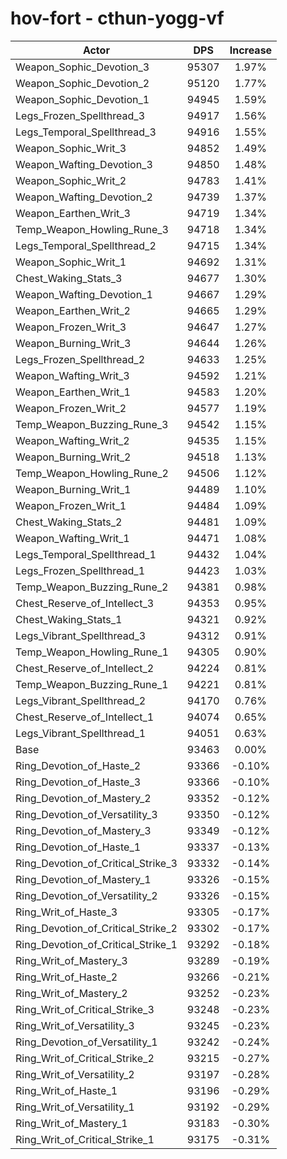# hov-fort - cthun-yogg-vf
| Actor | DPS | Increase |
|---|:---:|:---:|
|Weapon_Sophic_Devotion_3|95307|1.97%|
|Weapon_Sophic_Devotion_2|95120|1.77%|
|Weapon_Sophic_Devotion_1|94945|1.59%|
|Legs_Frozen_Spellthread_3|94917|1.56%|
|Legs_Temporal_Spellthread_3|94916|1.55%|
|Weapon_Sophic_Writ_3|94852|1.49%|
|Weapon_Wafting_Devotion_3|94850|1.48%|
|Weapon_Sophic_Writ_2|94783|1.41%|
|Weapon_Wafting_Devotion_2|94739|1.37%|
|Weapon_Earthen_Writ_3|94719|1.34%|
|Temp_Weapon_Howling_Rune_3|94718|1.34%|
|Legs_Temporal_Spellthread_2|94715|1.34%|
|Weapon_Sophic_Writ_1|94692|1.31%|
|Chest_Waking_Stats_3|94677|1.30%|
|Weapon_Wafting_Devotion_1|94667|1.29%|
|Weapon_Earthen_Writ_2|94665|1.29%|
|Weapon_Frozen_Writ_3|94647|1.27%|
|Weapon_Burning_Writ_3|94644|1.26%|
|Legs_Frozen_Spellthread_2|94633|1.25%|
|Weapon_Wafting_Writ_3|94592|1.21%|
|Weapon_Earthen_Writ_1|94583|1.20%|
|Weapon_Frozen_Writ_2|94577|1.19%|
|Temp_Weapon_Buzzing_Rune_3|94542|1.15%|
|Weapon_Wafting_Writ_2|94535|1.15%|
|Weapon_Burning_Writ_2|94518|1.13%|
|Temp_Weapon_Howling_Rune_2|94506|1.12%|
|Weapon_Burning_Writ_1|94489|1.10%|
|Weapon_Frozen_Writ_1|94484|1.09%|
|Chest_Waking_Stats_2|94481|1.09%|
|Weapon_Wafting_Writ_1|94471|1.08%|
|Legs_Temporal_Spellthread_1|94432|1.04%|
|Legs_Frozen_Spellthread_1|94423|1.03%|
|Temp_Weapon_Buzzing_Rune_2|94381|0.98%|
|Chest_Reserve_of_Intellect_3|94353|0.95%|
|Chest_Waking_Stats_1|94321|0.92%|
|Legs_Vibrant_Spellthread_3|94312|0.91%|
|Temp_Weapon_Howling_Rune_1|94305|0.90%|
|Chest_Reserve_of_Intellect_2|94224|0.81%|
|Temp_Weapon_Buzzing_Rune_1|94221|0.81%|
|Legs_Vibrant_Spellthread_2|94170|0.76%|
|Chest_Reserve_of_Intellect_1|94074|0.65%|
|Legs_Vibrant_Spellthread_1|94051|0.63%|
|Base|93463|0.00%|
|Ring_Devotion_of_Haste_2|93366|-0.10%|
|Ring_Devotion_of_Haste_3|93366|-0.10%|
|Ring_Devotion_of_Mastery_2|93352|-0.12%|
|Ring_Devotion_of_Versatility_3|93350|-0.12%|
|Ring_Devotion_of_Mastery_3|93349|-0.12%|
|Ring_Devotion_of_Haste_1|93337|-0.13%|
|Ring_Devotion_of_Critical_Strike_3|93332|-0.14%|
|Ring_Devotion_of_Mastery_1|93326|-0.15%|
|Ring_Devotion_of_Versatility_2|93326|-0.15%|
|Ring_Writ_of_Haste_3|93305|-0.17%|
|Ring_Devotion_of_Critical_Strike_2|93302|-0.17%|
|Ring_Devotion_of_Critical_Strike_1|93292|-0.18%|
|Ring_Writ_of_Mastery_3|93289|-0.19%|
|Ring_Writ_of_Haste_2|93266|-0.21%|
|Ring_Writ_of_Mastery_2|93252|-0.23%|
|Ring_Writ_of_Critical_Strike_3|93248|-0.23%|
|Ring_Writ_of_Versatility_3|93245|-0.23%|
|Ring_Devotion_of_Versatility_1|93242|-0.24%|
|Ring_Writ_of_Critical_Strike_2|93215|-0.27%|
|Ring_Writ_of_Versatility_2|93197|-0.28%|
|Ring_Writ_of_Haste_1|93196|-0.29%|
|Ring_Writ_of_Versatility_1|93192|-0.29%|
|Ring_Writ_of_Mastery_1|93183|-0.30%|
|Ring_Writ_of_Critical_Strike_1|93175|-0.31%|
